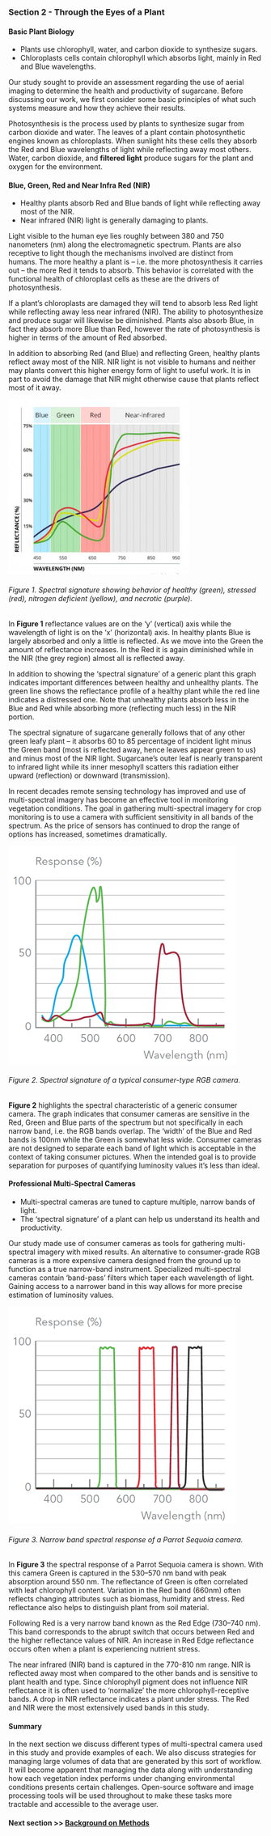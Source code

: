 ### Section 2 - Through the Eyes of a Plant

#### Basic Plant Biology

* Plants use chlorophyll, water, and carbon dioxide to synthesize sugars.
* Chloroplasts cells contain chlorophyll which absorbs light, mainly in Red and Blue wavelengths.

Our study sought to provide an assessment regarding the use of aerial imaging to determine the health and productivity of sugarcane. Before discussing our work, we first consider some basic principles of what such systems measure and how they achieve their results.

Photosynthesis is the process used by plants to synthesize sugar from carbon dioxide and water. The leaves of a plant contain photosynthetic engines known as chloroplasts. When sunlight hits these cells they absorb the Red and Blue wavelengths of light while reflecting away most others. Water, carbon dioxide, and __filtered light__ produce sugars for the plant and oxygen for the environment.

#### Blue, Green, Red and Near Infra Red (NIR)

* Healthy plants absorb Red and Blue bands of light while reflecting away most of the NIR.
* Near infrared (NIR) light is generally damaging to plants.

Light visible to the human eye lies roughly between 380 and 750 nanometers (nm) along the electromagnetic spectrum. Plants are also receptive to light though the mechanisms involved are distinct from humans. The more healthy a plant is – i.e. the more photosynthesis it carries out – the more Red it tends to absorb. This behavior is correlated with the functional health of chloroplast cells as these are the drivers of photosynthesis.

If a plant’s chloroplasts are damaged they will tend to absorb less Red light while reflecting away less near infrared (NIR). The ability to photosynthesize and produce sugar will likewise be diminished. Plants also absorb Blue, in fact they absorb more Blue than Red, however the rate of photosynthesis is higher in terms of the amount of Red absorbed.

In addition to absorbing Red (and Blue) and reflecting Green, healthy plants reflect away most of the NIR. NIR light is not visible to humans and neither may plants convert this higher energy form of light to useful work. It is in part to avoid the damage that NIR might otherwise cause that plants reflect most of it away.


![](images/spectral-signature.jpg)
###### Figure 1. Spectral signature showing behavior of healthy (green), stressed (red), nitrogen deficient (yellow), and necrotic (purple). 

In __Figure 1__ reflectance values are on the ‘y’ (vertical) axis while the wavelength of light is on the ‘x’ (horizontal) axis. In healthy plants Blue is largely absorbed and only a little is reflected. As we move into the Green the amount of reflectance increases. In the Red it is again diminished while in the NIR (the grey region) almost all is reflected away.

In addition to showing the ‘spectral signature’ of a generic plant this graph indicates important differences between healthy and unhealthy plants. The green line shows the reflectance profile of a healthy plant while the red line indicates a distressed one. Note that unhealthy plants absorb less in the Blue and Red while absorbing more (reflecting much less) in the NIR portion.

The spectral signature of sugarcane generally follows that of any other green leafy plant – it absorbs 60 to 85 percentage of incident light minus the Green band (most is reflected away, hence leaves appear green to us) and minus most of the NIR light. Sugarcane’s outer leaf is nearly transparent to infrared light while its inner mesophyll scatters this radiation either upward (reflection) or downward (transmission).

In recent decades remote sensing technology has improved and use of multi-spectral imagery has become an effective tool in monitoring vegetation conditions. The goal in gathering multi-spectral imagery for crop monitoring is to use a camera with sufficient sensitivity in all bands of the spectrum. As the price of sensors has continued to drop the range of options has increased, sometimes dramatically.    
 
![](images/consumer.png)
###### Figure 2. Spectral signature of a typical consumer-type RGB camera.


__Figure 2__ highlights the spectral characteristic of a generic consumer camera. The graph indicates that consumer cameras are sensitive in the Red, Green and Blue parts of the spectrum but not specifically in each narrow band, i.e. the RGB bands overlap. The ‘width’ of the Blue and Red bands is 100nm while the Green is somewhat less wide. Consumer cameras are not designed to separate each band of light which is acceptable in the context of taking consumer pictures. When the intended goal is to provide separation for purposes of quantifying luminosity values it’s less than ideal.

#### Professional Multi-Spectral Cameras
* Multi-spectral cameras are tuned to capture multiple, narrow bands of light.
* The ‘spectral signature’ of a plant can help us understand its health and productivity.
 
Our study made use of consumer cameras as tools for gathering multi-spectral imagery with mixed results. An alternative to consumer-grade RGB cameras is a more expensive camera designed from the ground up to function as a true narrow-band instrument. Specialized multi-spectral cameras contain ‘band-pass’ filters which taper each wavelength of light. Gaining access to a narrower band in this way allows for more precise estimation of luminosity values.

![](images/sequoia.png)
###### Figure 3. Narrow band spectral response of a Parrot Sequoia camera.

In __Figure 3__ the spectral response of a Parrot Sequoia camera is shown. With this camera Green is captured in the 530–570 nm band with peak absorption around 550 nm. The reflectance of Green is often correlated with leaf chlorophyll content. Variation in the Red band (660nm) often reflects changing attributes such as biomass, humidity and stress. Red reflectance also helps to distinguish plant from soil material.

Following Red is a very narrow band known as the Red Edge (730–740 nm). This band corresponds to the abrupt switch that occurs between Red and the higher reflectance values of NIR. An increase in Red Edge reflectance occurs often when a plant is experiencing nutrient stress.

The near infrared (NIR) band is captured in the 770-810 nm range. NIR is reflected away most when compared to the other bands and is sensitive to plant health and type. Since chlorophyll pigment does not influence NIR reflectance it is often used to ‘normalize’ the more chlorophyll-receptive bands. A drop in NIR reflectance indicates a plant under stress. The Red and NIR were the most extensively used bands in this study.  

#### Summary

In the next section we discuss different types of multi-spectral camera used in this study and provide examples of each. We also discuss strategies for managing large volumes of data that are generated by this sort of workflow. It will become apparent that managing the data along with understanding how each vegetation index performs under changing environmental conditions presents certain challenges. Open-source software and image processing tools will be used throughout to make these tasks more tractable and accessible to the average user.

 
#### Next section >> [Background on Methods](study_methods.md)
